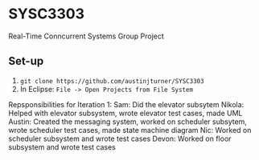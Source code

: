 # SYSC3303

Real-Time Conncurrent Systems Group Project

## Set-up

1. `git clone https://github.com/austinjturner/SYSC3303`
2. In Eclipse: `File -> Open Projects from File System`

Repsponsibilities for Iteration 1:
Sam: Did the elevator subsytem
Nikola: Helped with elevator subsystem, wrote elevator test cases, made UML 
Austin: Created the messaging system, worked on scheduler subsytem, wrote scheduler test cases, made state machine diagram
Nic: Worked on scheduler subsystem and wrote test cases
Devon: Worked on floor subsystem and wrote test cases

